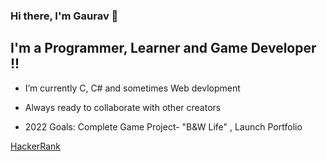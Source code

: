 ### Hi there, I'm Gaurav 👋 

## I'm a Programmer, Learner and Game Developer !!

- I’m currently C, C# and sometimes Web devlopment

- Always ready to collaborate with other creators 

- 2022 Goals: Complete Game Project- "B&W Life" , Launch Portfolio

[HackerRank](https://www.hackerrank.com/gauravkl922)
